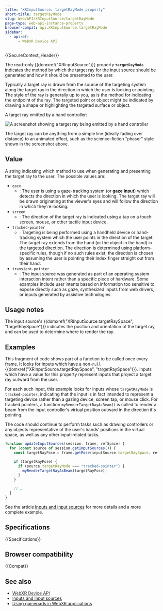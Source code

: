 ```yaml
---
title: "XRInputSource: targetRayMode property"
short-title: targetRayMode
slug: Web/API/XRInputSource/targetRayMode
page-type: web-api-instance-property
browser-compat: api.XRInputSource.targetRayMode
sidebar:
  - apiref:
      - WebXR Device API
---
```


{{SecureContext_Header}}

The read-only {{domxref("XRInputSource")}}
property **`targetRayMode`** indicates the method by which the
target ray for the input source should be generated and how it should be presented to
the user.

Typically a target ray is drawn from the source of the targeting system along the target ray in the direction in which the user is looking or pointing. The style of the ray is generally up to you, as is the method for indicating the endpoint of the ray. The targeted point or object might be indicated by drawing a shape or highlighting the targeted surface or object.

A target ray emitted by a hand controller:

![A screenshot showing a target ray being emitted by a hand controller](https://mdn.github.io/shared-assets/images/examples/hand-controller-target-ray.gif)

The target ray can be anything from a simple line (ideally fading over distance) to an animated effect, such as the science-fiction "phaser" style shown in the screenshot above.

## Value

A string indicating which method to use when generating and presenting the target ray to
the user. The possible values are:

- `gaze`
  - : The user is using a gaze-tracking system (or **gaze input**) which detects the direction in which the user is looking. The target ray will be drawn originating at the viewer's eyes and will follow the direction in which they're looking.
- `screen`
  - : The direction of the target ray is indicated using a tap on a touch screen, mouse, or other tactile input device.
- `tracked-pointer`
  - : Targeting is being performed using a handheld device or hand-tracking system which the user points in the direction of the target. The target ray extends from the hand (or the object in the hand) in the targeted direction. The direction is determined using platform-specific rules, though if no such rules exist, the direction is chosen by assuming the user is pointing their index finger straight out from their hand.
- `transient-pointer`
  - : The input source was generated as part of an operating system interaction intent rather than a specific piece of hardware. Some examples include user intents based on information too sensitive to expose directly such as gaze, synthesized inputs from web drivers, or inputs generated by assistive technologies.

## Usage notes

The input source's {{domxref("XRInputSource.targetRaySpace", "targetRaySpace")}}
indicates the position and orientation of the target ray, and can be used to determine
where to render the ray.

## Examples

This fragment of code shows part of a function to be called once every frame. It looks for inputs which have a non-`null` {{domxref("XRInputSource.targetRaySpace", "targetRaySpace")}}. Inputs which have a value for this property represent inputs that project a target ray outward from the user.

For each such input, this example looks for inputs whose `targetRayMode` is `tracked-pointer`, indicating that the input is in fact intended to represent a targeting device rather than a gazing device, screen tap, or mouse click. For tracked pointers, a function `myRenderTargetRayAsBeam()` is called to render a beam from the input controller's virtual position outward in the direction it's pointing.

The code should continue to perform tasks such as drawing controllers or any objects representative of the user's hands' positions in the virtual space, as well as any other input-related tasks.

```js
function updateInputSources(session, frame, refSpace) {
  for (const source of session.getInputSources()) {
    const targetRayPose = frame.getPose(inputSource.targetRaySpace, refSpace);

    if (targetRayPose) {
      if (source.targetRayMode === "tracked-pointer") {
        myRenderTargetRayAsBeam(targetRayPose);
      }
    }

    // …
  }
}
```

See the article [Inputs and input sources](/en-US/docs/Web/API/WebXR_Device_API/Inputs) for more details and a more complete example.

## Specifications

{{Specifications}}

## Browser compatibility

{{Compat}}

## See also

- [WebXR Device API](/en-US/docs/Web/API/WebXR_Device_API)
- [Inputs and input sources](/en-US/docs/Web/API/WebXR_Device_API/Inputs)
- [Using gamepads in WebXR applications](/en-US/docs/Web/API/WebXR_Device_API/Gamepads)

